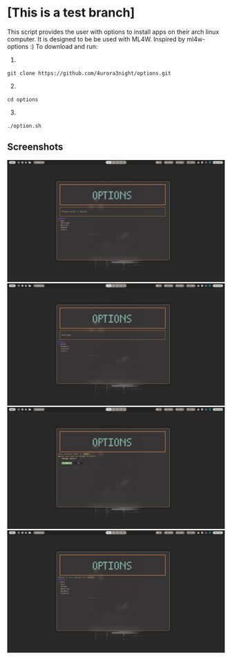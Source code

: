 # [This is a test branch] 
This script provides the user with options to install apps on their arch linux computer.
It is designed to be be used with ML4W.
Inspired by ml4w-options :)
To download and run:

1)
```
git clone https://github.com/4urora3night/options.git
```
2)
```
cd options
```
3)
```
./option.sh
```
## Screenshots
![alt text](http://raw.githubusercontent.com/4urora3night/4urora3night/refs/heads/main/screenshots/screenshot_08122024_153218.jpg)
![alt text](http://raw.githubusercontent.com/4urora3night/4urora3night/refs/heads/main/screenshots/screenshot_08122024_153258.jpg)
![alt text](http://raw.githubusercontent.com/4urora3night/4urora3night/refs/heads/main/screenshots/screenshot_08122024_153312.jpg)
![alt text](http://raw.githubusercontent.com/4urora3night/4urora3night/refs/heads/main/screenshots/screenshot_08122024_153331.jpg)


